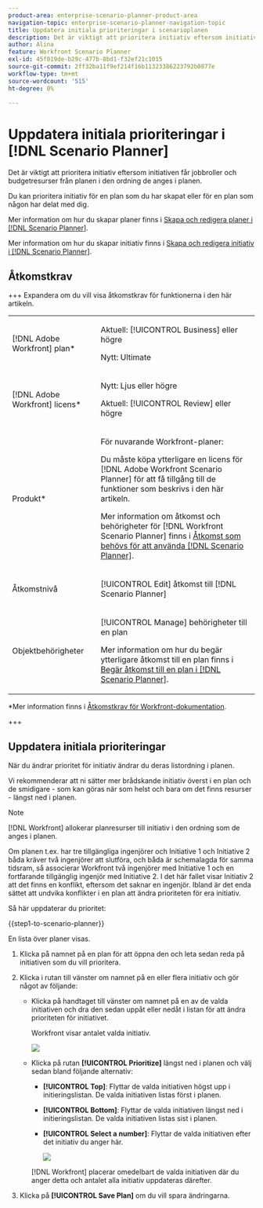 ```yaml
---
product-area: enterprise-scenario-planner-product-area
navigation-topic: enterprise-scenario-planner-navigation-topic
title: Uppdatera initiala prioriteringar i scenarioplanen
description: Det är viktigt att prioritera initiativ eftersom initiativen får jobbroller och budgetresurser från planen i den ordning de anges i planen.
author: Alina
feature: Workfront Scenario Planner
exl-id: 45f019de-b29c-477b-8bd1-f32ef21c1015
source-git-commit: 2ff32ba11f9ef214f16b11323386223792b0877e
workflow-type: tm+mt
source-wordcount: '515'
ht-degree: 0%

---
```


# Uppdatera initiala prioriteringar i [!DNL Scenario Planner]

Det är viktigt att prioritera initiativ eftersom initiativen får jobbroller och budgetresurser från planen i den ordning de anges i planen.

Du kan prioritera initiativ för en plan som du har skapat eller för en plan som någon har delat med dig.

Mer information om hur du skapar planer finns i [Skapa och redigera planer i  [!DNL Scenario Planner]](../scenario-planner/create-and-edit-plans.md).

Mer information om hur du skapar initiativ finns i [Skapa och redigera initiativ i  [!DNL Scenario Planner]](../scenario-planner/create-and-edit-initiatives.md).

## Åtkomstkrav

+++ Expandera om du vill visa åtkomstkrav för funktionerna i den här artikeln.

<table style="table-layout:auto"> 
 <col> 
 <col> 
 <tbody> 
  <tr> 
   <td> <p>[!DNL Adobe Workfront] plan*</p> </td> 
   <td> <p>Aktuell: [!UICONTROL Business] eller högre</p>
   <p>Nytt: Ultimate </p>
   </td> 
  </tr> 
  <tr> 
   <td> <p>[!DNL Adobe Workfront] licens*</p> </td> 
   <td> <p>Nytt: Ljus eller högre</p> 
   <p>Aktuell: [!UICONTROL Review] eller högre</p> </td> 
  </tr> 
  <tr> 
   <td>Produkt* </td> 
   <td> 
   <p>För nuvarande Workfront-planer: </p>
   <p>Du måste köpa ytterligare en licens för [!DNL Adobe Workfront Scenario Planner] för att få tillgång till de funktioner som beskrivs i den här artikeln.</p> <p>Mer information om åtkomst och behörigheter för [!DNL Workfront Scenario Planner] finns i <a href="../scenario-planner/access-needed-to-use-sp.md" class="MCXref xref">Åtkomst som behövs för att använda [!DNL Scenario Planner]</a>. </p> </td> 
  </tr> 
  <tr data-mc-conditions=""> 
   <td>Åtkomstnivå </td> 
   <td> <p>[!UICONTROL Edit] åtkomst till [!DNL Scenario Planner]</p> </td> 
  </tr> 
  <tr data-mc-conditions=""> 
   <td> <p>Objektbehörigheter </p> </td> 
   <td> <p>[!UICONTROL Manage] behörigheter till en plan</p> <p>Mer information om hur du begär ytterligare åtkomst till en plan finns i <a href="../scenario-planner/request-access-to-plan.md" class="MCXref xref">Begär åtkomst till en plan i [!DNL Scenario Planner]</a>.</p> </td> 
  </tr> 
 </tbody> 
</table>

*Mer information finns i [Åtkomstkrav för Workfront-dokumentation](/help/quicksilver/administration-and-setup/add-users/access-levels-and-object-permissions/access-level-requirements-in-documentation.md).

+++

## Uppdatera initiala prioriteringar

När du ändrar prioritet för initiativ ändrar du deras listordning i planen.

Vi rekommenderar att ni sätter mer brådskande initiativ överst i en plan och de smidigare - som kan göras när som helst och bara om det finns resurser - längst ned i planen.

>[!NOTE]
>
>[!DNL Workfront] allokerar planresurser till initiativ i den ordning som de anges i planen.
>
>Om planen t.ex. har tre tillgängliga ingenjörer och Initiative 1 och Initiative 2 båda kräver två ingenjörer att slutföra, och båda är schemalagda för samma tidsram, så associerar Workfront två ingenjörer med Initiative 1 och en fortfarande tillgänglig ingenjör med Initiative 2. I det här fallet visar Initiativ 2 att det finns en konflikt, eftersom det saknar en ingenjör. Ibland är det enda sättet att undvika konflikter i en plan att ändra prioriteten för era initiativ.

Så här uppdaterar du prioritet:

{{step1-to-scenario-planner}}

En lista över planer visas.

1. Klicka på namnet på en plan för att öppna den och leta sedan reda på initiativen som du vill prioritera.
1. Klicka i rutan till vänster om namnet på en eller flera initiativ och gör något av följande:

   * Klicka på handtaget till vänster om namnet på en av de valda initiativen och dra den sedan uppåt eller nedåt i listan för att ändra prioriteten för initiativet.

     Workfront visar antalet valda initiativ.

     ![](assets/multi-select-initiative-number.png)

   * Klicka på rutan **[!UICONTROL Prioritize]** längst ned i planen och välj sedan bland följande alternativ:

      * **[!UICONTROL Top]**: Flyttar de valda initiativen högst upp i initieringslistan. De valda initiativen listas först i planen.
      * **[!UICONTROL Bottom]**: Flyttar de valda initiativen längst ned i initieringslistan. De valda initiativen listas sist i planen.
      * **[!UICONTROL Select a number]**: Flyttar de valda initiativen efter det initiativ du anger här.

        ![](assets/prioritize-initiatives-expanded-highlighted-350x171.png)

     [!DNL Workfront] placerar omedelbart de valda initiativen där du anger detta och antalet alla initiativ uppdateras därefter.

1. Klicka på **[!UICONTROL Save Plan]** om du vill spara ändringarna.
